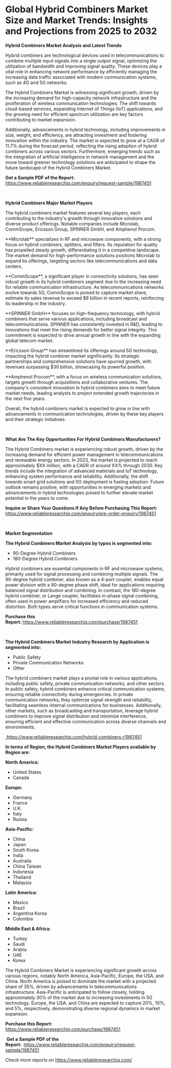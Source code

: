 <p><h1>Global Hybrid Combiners Market Size and Market Trends: Insights and Projections from 2025 to 2032</h1></p><p><strong>Hybrid Combiners Market Analysis and Latest Trends</strong></p>
<p><p>Hybrid combiners are technological devices used in telecommunications to combine multiple input signals into a single output signal, optimizing the utilization of bandwidth and improving signal quality. These devices play a vital role in enhancing network performance by efficiently managing the increasing data traffic associated with modern communication systems, such as 4G and 5G networks.</p><p>The Hybrid Combiners Market is witnessing significant growth, driven by the increasing demand for high-capacity network infrastructure and the proliferation of wireless communication technologies. The shift towards cloud-based services, expanding Internet of Things (IoT) applications, and the growing need for efficient spectrum utilization are key factors contributing to market expansion. </p><p>Additionally, advancements in hybrid technology, including improvements in size, weight, and efficiency, are attracting investment and fostering innovation within the industry. The market is expected to grow at a CAGR of 11.7% during the forecast period, reflecting the rising adoption of hybrid combiners across various sectors. Furthermore, emerging trends such as the integration of artificial intelligence in network management and the move toward greener technology solutions are anticipated to shape the future landscape of the Hybrid Combiners Market.</p></p>
<p><strong>Get a Sample PDF of the Report:&nbsp;</strong> <a href="https://www.reliableresearchiq.com/enquiry/request-sample/1987451?utm_campaign=2277&utm_medium=2&utm_source=Github&utm_content=ia&utm_term=08042025&utm_id=hybrid-combiners">https://www.reliableresearchiq.com/enquiry/request-sample/1987451</a></p>
<p>&nbsp;</p>
<p><strong>Hybrid Combiners Major Market Players</strong></p>
<p><p>The hybrid combiners market features several key players, each contributing to the industry's growth through innovative solutions and diverse product offerings. Notable companies include Microlab, CommScope, Ericsson Group, SPINNER GmbH, and Amphenol Procom.</p><p>**Microlab** specializes in RF and microwave components, with a strong focus on hybrid combiners, splitters, and filters. Its reputation for quality has propelled steady growth, differentiating it in a competitive landscape. The market demand for high-performance solutions positions Microlab to expand its offerings, targeting sectors like telecommunications and data centers. </p><p>**CommScope**, a significant player in connectivity solutions, has seen robust growth in its hybrid combiners segment due to the increasing need for reliable communication infrastructure. As telecommunications networks evolve towards 5G, CommScope is poised to capture market share, estimate its sales revenue to exceed $8 billion in recent reports, reinforcing its leadership in the industry.</p><p>**SPINNER GmbH** focuses on high-frequency technology, with hybrid combiners that serve various applications, including broadcast and telecommunications. SPINNER has consistently invested in R&D, leading to innovations that meet the rising demands for better signal integrity. This commitment is expected to drive annual growth in line with the expanding global telecom market.</p><p>**Ericsson Group** has streamlined its offerings around 5G technology, impacting the hybrid combiner market significantly. Its strategic partnerships and comprehensive solutions have spurred growth, with revenues surpassing $30 billion, showcasing its powerful position.</p><p>**Amphenol Procom**, with a focus on wireless communication solutions, targets growth through acquisitions and collaborative ventures. The company's consistent innovation in hybrid combiners aims to meet future market needs, leading analysts to project extended growth trajectories in the next five years.</p><p>Overall, the hybrid combiners market is expected to grow in line with advancements in communication technologies, driven by these key players and their strategic initiatives.</p></p>
<p>&nbsp;</p>
<p><strong>What Are The Key Opportunities For Hybrid Combiners Manufacturers?</strong></p>
<p><p>The Hybrid Combiners market is experiencing robust growth, driven by the increasing demand for efficient power management in telecommunications and renewable energy sectors. In 2023, the market is projected to reach approximately $XX million, with a CAGR of around XX% through 2030. Key trends include the integration of advanced materials and IoT technology, enhancing system performance and reliability. Additionally, the shift towards smart grid solutions and 5G deployment is fueling adoption. Future outlook remains positive, with opportunities in emerging markets and advancements in hybrid technologies poised to further elevate market potential in the years to come.</p></p>
<p><strong>Inquire or Share Your Questions If Any Before Purchasing This Report:</strong> <a href="https://www.reliableresearchiq.com/enquiry/pre-order-enquiry/1987451?utm_campaign=2277&utm_medium=2&utm_source=Github&utm_content=ia&utm_term=08042025&utm_id=hybrid-combiners">https://www.reliableresearchiq.com/enquiry/pre-order-enquiry/1987451</a></p>
<p>&nbsp;</p>
<p><strong>Market Segmentation</strong></p>
<p><strong>The Hybrid Combiners Market Analysis by types is segmented into:</strong></p>
<p><ul><li>90-Degree Hybrid Combiners</li><li>180-Degree Hybrid Combiners</li></ul></p>
<p><p>Hybrid combiners are essential components in RF and microwave systems, primarily used for signal processing and combining multiple signals. The 90-degree hybrid combiner, also known as a 4-port coupler, enables equal power division with a 90-degree phase shift, ideal for applications requiring balanced signal distribution and combining. In contrast, the 180-degree hybrid combiner, or Lange coupler, facilitates in-phase signal combining, often used in power amplifiers for increased efficiency and reduced distortion. Both types serve critical functions in communication systems.</p></p>
<p><strong>Purchase this Report:&nbsp;</strong><a href="https://www.reliableresearchiq.com/purchase/1987451?utm_campaign=2277&utm_medium=2&utm_source=Github&utm_content=ia&utm_term=08042025&utm_id=hybrid-combiners">https://www.reliableresearchiq.com/purchase/1987451</a></p>
<p>&nbsp;</p>
<p><strong>The Hybrid Combiners Market Industry Research by Application is segmented into:</strong></p>
<p><ul><li>Public Safety</li><li>Private Communication Networks</li><li>Other</li></ul></p>
<p><p>The hybrid combiners market plays a pivotal role in various applications, including public safety, private communication networks, and other sectors. In public safety, hybrid combiners enhance critical communication systems, ensuring reliable connectivity during emergencies. In private communication networks, they optimize signal strength and reliability, facilitating seamless internal communications for businesses. Additionally, other markets, such as broadcasting and transportation, leverage hybrid combiners to improve signal distribution and minimize interference, ensuring efficient and effective communication across diverse channels and environments.</p></p>
<p><a href="https://www.reliableresearchiq.com/hybrid-combiners-r1987451?utm_campaign=2277&utm_medium=2&utm_source=Github&utm_content=ia&utm_term=08042025&utm_id=hybrid-combiners">&nbsp;https://www.reliableresearchiq.com/hybrid-combiners-r1987451</a></p>
<p><strong>In terms of Region, the Hybrid Combiners Market Players available by Region are:</strong></p>
<p>
    <p> <strong> North America: </strong>
        <ul>
            <li>United States</li>
            <li>Canada</li>
        </ul>
        </p> 
    <p> <strong> Europe: </strong>
        <ul>
            <li>Germany</li>
            <li>France</li>
            <li>U.K.</li>
            <li>Italy</li>
            <li>Russia</li>
        </ul>
        </p> 
    <p> <strong> Asia-Pacific: </strong>
        <ul>
            <li>China</li>
            <li>Japan</li>
            <li>South Korea</li>
            <li>India</li>
            <li>Australia</li>
            <li>China Taiwan</li>
            <li>Indonesia</li>
            <li>Thailand</li>
            <li>Malaysia</li>
        </ul>
        </p> 
    <p> <strong> Latin America: </strong>
        <ul>
            <li>Mexico</li>
            <li>Brazil</li>
            <li>Argentina Korea</li>
            <li>Colombia</li>
        </ul>
        </p> 
    <p> <strong> Middle East & Africa: </strong>
        <ul>
            <li>Turkey</li>
            <li>Saudi</li>
            <li>Arabia</li>
            <li>UAE</li>
            <li>Korea</li>
        </ul>
    </p>
    </p>
<p><p>The Hybrid Combiners Market is experiencing significant growth across various regions, notably North America, Asia-Pacific, Europe, the USA, and China. North America is poised to dominate the market with a projected share of 35%, driven by advancements in telecommunications infrastructure. Asia-Pacific is anticipated to follow closely, holding approximately 30% of the market due to increasing investments in 5G technology. Europe, the USA, and China are expected to capture 20%, 10%, and 5%, respectively, demonstrating diverse regional dynamics in market expansion.</p></p>
<p><strong>Purchase this Report: </strong><a href="https://www.reliableresearchiq.com/purchase/1987451?utm_campaign=2277&utm_medium=2&utm_source=Github&utm_content=ia&utm_term=08042025&utm_id=hybrid-combiners">https://www.reliableresearchiq.com/purchase/1987451</a></p>
<p>&nbsp;<strong>Get a Sample PDF of the Report:&nbsp;&nbsp;</strong><a href="https://www.reliableresearchiq.com/enquiry/request-sample/1987451?utm_campaign=2277&utm_medium=2&utm_source=Github&utm_content=ia&utm_term=08042025&utm_id=hybrid-combiners">https://www.reliableresearchiq.com/enquiry/request-sample/1987451</a></p>
<p><strong></strong></p>
<p>Check more reports on <a href="https://www.reliableresearchiq.com/?utm_campaign=2277&utm_medium=2&utm_source=Github&utm_content=ia&utm_term=08042025&utm_id=hybrid-combiners">https://www.reliableresearchiq.com/</a></p>